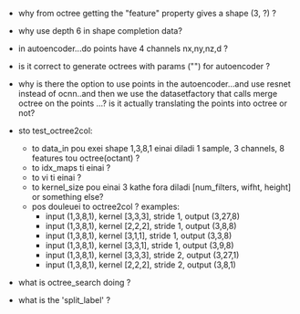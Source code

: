 - why from octree getting the "feature" property gives a shape (3, ?) ?
- why use depth 6 in shape completion data?
- in autoencoder...do points have 4 channels nx,ny,nz,d ?
- is it correct to generate octrees with params ("") for autoencoder ?
- why is there the option to use points in the autoencoder...and use resnet instead of ocnn..and then we use the datasetfactory that calls merge octree on the points ...? is it actually translating the points into octree or not?

- sto test_octree2col:
    - to data_in pou exei shape 1,3,8,1 einai diladi 1 sample, 3 channels, 8 features tou octree(octant) ? 
    - to idx_maps ti einai ?
    - to vi ti einai ?
    - to kernel_size pou einai 3 kathe fora diladi [num_filters, wifht, height] or something else?
    - pos douleuei to octree2col ? examples:
        - input (1,3,8,1), kernel [3,3,3], stride 1, output (3,27,8)
        - input (1,3,8,1), kernel [2,2,2], stride 1, output (3,8,8)
        - input (1,3,8,1), kernel [3,1,1], stride 1, output (3,3,8)
        - input (1,3,8,1), kernel [3,3,1], stride 1, output (3,9,8)
        - input (1,3,8,1), kernel [3,3,3], stride 2, output (3,27,1)
        - input (1,3,8,1), kernel [2,2,2], stride 2, output (3,8,1)
 
- what is octree_search doing ? 

- what is the 'split_label' ?
